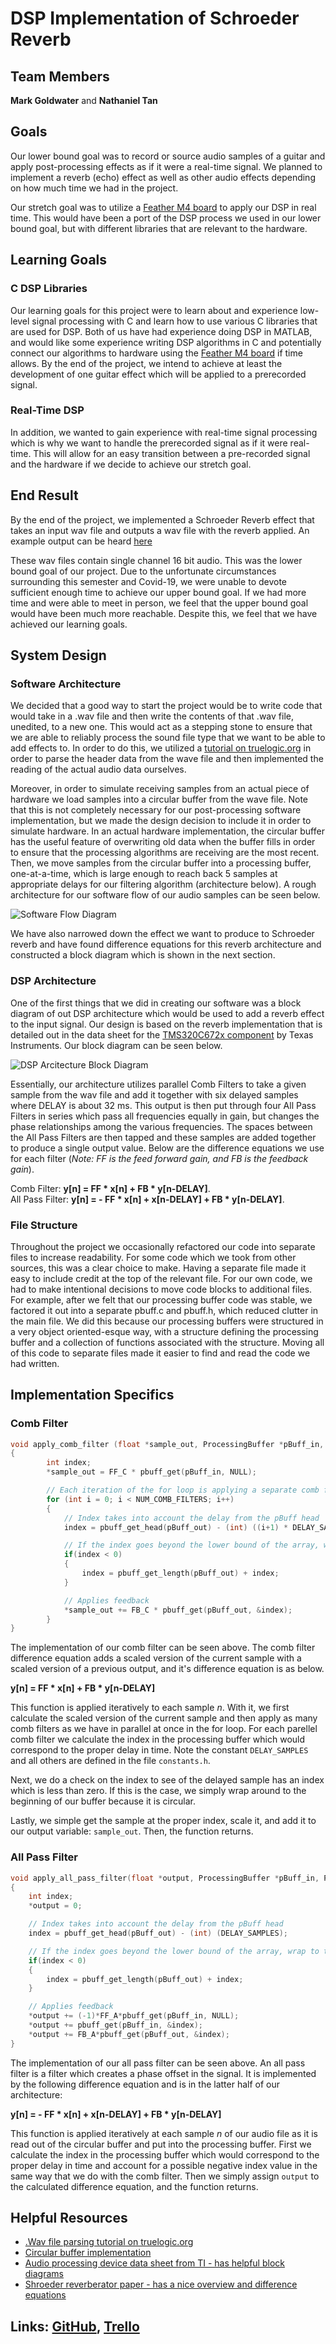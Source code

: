 # DSP Implementation of Schroeder Reverb

## Team Members
**Mark Goldwater** and **Nathaniel Tan**

## Goals
Our lower bound goal was to record or source audio samples of a guitar and apply post-processing effects as if it were a real-time signal. We planned to implement a reverb (echo) effect as well as other audio effects depending on how much time we had in the project.

Our stretch goal was to utilize a [Feather M4 board](https://www.adafruit.com/product/3857) to apply our DSP in real time. This would have been a port of the DSP process we used in our lower bound goal, but with different libraries that are relevant to the hardware.

## Learning Goals

### C DSP Libraries
Our learning goals for this project were to learn about and experience low-level signal processing with C and learn how to use various C libraries that are used for DSP. Both of us have had experience doing DSP in MATLAB, and would like some experience writing DSP algorithms in C and potentially connect our algorithms to hardware using the [Feather M4 board](https://www.adafruit.com/product/3857) if time allows. By the end of the project, we intend to achieve at least the development of one guitar effect which will be applied to a prerecorded signal.

### Real-Time DSP
In addition, we wanted to gain experience with real-time signal processing which is why we want to handle the prerecorded signal as if it were real-time. This will allow for an easy transition between a pre-recorded signal and the hardware if we decide to achieve our stretch goal.

## End Result
By the end of the project, we implemented a Schroeder Reverb effect that takes an input wav file and outputs a wav file with the reverb applied. An example output can be heard [here](https://soundcloud.com/mark-goldwater/c-verb-cantina)

These wav files contain single channel 16 bit audio. This was the lower bound goal of our project. Due to the unfortunate circumstances surrounding this semester and Covid-19, we were unable to devote sufficient enough time to achieve our upper bound goal. If we had more time and were able to meet in person, we feel that the upper bound goal would have been much more reachable. Despite this, we feel that we have achieved our learning goals.

## System Design

### Software Architecture

We decided that a good way to start the project would be to write code that would take in a .wav file and then write the contents of that .wav file, unedited, to a new one. This would act as a stepping stone to ensure that we are able to reliably process the sound file type that we want to be able to add effects to. In order to do this, we utilized a [tutorial on truelogic.org](http://truelogic.org/wordpress/2015/09/04/parsing-a-wav-file-in-c/) in order to parse the header data from the wave file and then implemented the reading of the actual audio data ourselves.

Moreover, in order to simulate receiving samples from an actual piece of hardware we load samples into a circular buffer from the wave file. Note that this is not completely necessary for our post-processing software implementation, but we made the design decision to include it in order to simulate hardware. In an actual hardware implementation, the circular buffer has the useful feature of overwriting old data when the buffer fills in order to ensure that the processing algorithms are receiving are the most recent. Then, we move samples from the circular buffer into a processing buffer, one-at-a-time, which is large enough to reach back 5 samples at appropriate delays for our filtering algorithm (architecture below). A rough architecture for our software flow of our audio samples can be seen below.

![Software Flow Diagram](../img/SoftwareFlow.png)

We have also narrowed down the effect we want to produce to Schroeder reverb and have found difference equations for this reverb architecture and constructed a block diagram which is shown in the next section.

### DSP Architecture

One of the first things that we did in creating our software was a block diagram of out DSP architecture which would be used to add a reverb effect to the input signal. Our design is based on the reverb implementation that is detailed out in
the data sheet for the [TMS320C672x component](https://www.ti.com/lit/an/spraaa5/spraaa5.pdf) by Texas Instruments. Our block diagram can be seen below.

![DSP Arcitecture Block Diagram](../img/ShroederReverb.png)

Essentially, our architecture utilizes parallel Comb Filters to take a given sample from the wav file and add it together with six delayed samples where DELAY is about 32 ms. This output is then put through four All Pass Filters in series which pass all frequencies equally in gain, but changes the phase relationships among the various frequencies. The spaces between the All Pass Filters are then tapped and these samples are added together to produce a single output value. Below are the difference equations we use for each filter (*Note: FF is the feed forward gain, and FB is the feedback gain*).

Comb Filter: **y[n] = FF * x[n] + FB * y[n-DELAY]**. \
All Pass Filter: **y[n] = - FF * x[n] + x[n-DELAY] + FB * y[n-DELAY]**.

### File Structure

Throughout the project we occasionally refactored our code into separate files to increase readability. For some code which we took from other sources, this was a clear choice to make. Having a separate file made it easy to include credit at the top of the relevant file. For our own code, we had to make intentional decisions to move code blocks to additional files. For example, after we felt that our processing buffer code was stable, we factored it out into a separate pbuff.c and pbuff.h, which reduced clutter in the main file. We did this because our processing buffers were structured in a very object oriented-esque way, with a structure defining the processing buffer and a collection of functions associated with the structure. Moving all of this code to separate files made it easier to find and read the code we had written.

## Implementation Specifics

### Comb Filter

```C
void apply_comb_filter (float *sample_out, ProcessingBuffer *pBuff_in, ProcessingBuffer *pBuff_out, WaveHeader *header)
{
		int index;
		*sample_out = FF_C * pbuff_get(pBuff_in, NULL);

		// Each iteration of the for loop is applying a separate comb filter
		for (int i = 0; i < NUM_COMB_FILTERS; i++)
		{
			// Index takes into account the delay from the pBuff head
			index = pbuff_get_head(pBuff_out) - (int) ((i+1) * DELAY_SAMPLES);

			// If the index goes beyond the lower bound of the array, wrap to the end
			if(index < 0)
			{
				index = pbuff_get_length(pBuff_out) + index;
			}

			// Applies feedback
			*sample_out += FB_C * pbuff_get(pBuff_out, &index);
		}
}
```

The implementation of our comb filter can be seen above. The comb filter difference equation adds a scaled version of the current sample with a scaled version of a previous output, and it's difference equation is as below.

**y[n] = FF * x[n] + FB * y[n-DELAY]**

This function is applied iteratively to each sample *n*. With it, we first calculate the scaled version of the current sample and then apply as many comb filters as we have in parallel at once in the for loop. For each parellel comb filter we calculate the index in the processing buffer which would correspond to the proper delay in time. Note the constant ```DELAY_SAMPLES``` and all others are defined in the file ```constants.h```.

Next, we do a check on the index to see of the delayed sample has an index which is less than zero. If this is the case, we simply wrap around to the beginning of our buffer because it is circular.

Lastly, we simple get the sample at the proper index, scale it, and add it to our output variable: ```sample_out```. Then, the function returns.

### All Pass Filter

```C
void apply_all_pass_filter(float *output, ProcessingBuffer *pBuff_in, ProcessingBuffer *pBuff_out, WaveHeader *header)
{
	int index;
	*output = 0;

	// Index takes into account the delay from the pBuff head
	index = pbuff_get_head(pBuff_out) - (int) (DELAY_SAMPLES);

	// If the index goes beyond the lower bound of the array, wrap to the end
	if(index < 0)
	{
		index = pbuff_get_length(pBuff_out) + index;
	}

	// Applies feedback
	*output += (-1)*FF_A*pbuff_get(pBuff_in, NULL);
	*output += pbuff_get(pBuff_in, &index);
	*output += FB_A*pbuff_get(pBuff_out, &index);
}

```
The implementation of our all pass filter can be seen above. An all pass filter is a filter which creates a phase offset in the signal. It is implemented by the following difference equation and is in the latter half of our architecture:

**y[n] = - FF * x[n] + x[n-DELAY] + FB * y[n-DELAY]**

This function is applied iteratively at each sample *n* of our audio file as it is read out of the circular buffer and put into the processing buffer. First we calculate the index in the processing buffer which would correspond to the proper delay in time and account for a possible negative index value in the same way that we do with the comb filter. Then we simply assign ```output``` to the calculated difference equation, and the function returns.  

## Helpful Resources

- [.Wav file parsing tutorial on truelogic.org](http://truelogic.org/wordpress/2015/09/04/parsing-a-wav-file-in-c/)
- [Circular buffer implementation](https://github.com/embeddedartistry/embedded-resources/tree/master/examples/c/circular_buffer)
- [Audio processing device data sheet from TI - has helpful block diagrams](https://www.ti.com/lit/an/spraaa5/spraaa5.pdf)
- [Shroeder reverberator paper - has a nice overview and difference equations](http://www.paulwittschen.com/files/schroeder_paper.pdf)

## Links: [GitHub](https://github.com/MarkG98/C-Verb), [Trello](https://trello.com/b/D3GjNhy6/c-verb)
